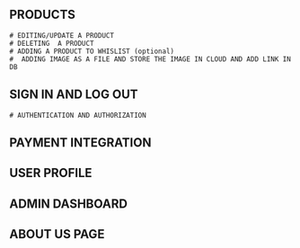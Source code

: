 ##  PRODUCTS

    # EDITING/UPDATE A PRODUCT
    # DELETING  A PRODUCT
    # ADDING A PRODUCT TO WHISLIST (optional)
    #  ADDING IMAGE AS A FILE AND STORE THE IMAGE IN CLOUD AND ADD LINK IN DB

    
## SIGN IN AND LOG OUT
    # AUTHENTICATION AND AUTHORIZATION

## PAYMENT INTEGRATION

## USER PROFILE 

## ADMIN DASHBOARD

## ABOUT US PAGE
